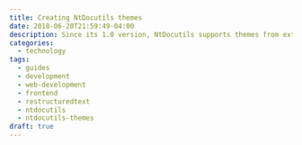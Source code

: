 ```yaml
---
title: Creating NtDocutils themes
date: 2018-06-20T21:59:49-04:00
description: Since its 1.0 version, NtDocutils supports themes from external modules, creating them is too easy and here I will show you how.
categories:
  - technology
tags:
  - guides
  - development
  - web-development
  - frontend
  - restructuredtext
  - ntdocutils
  - ntdocutils-themes
draft: true
---
```


